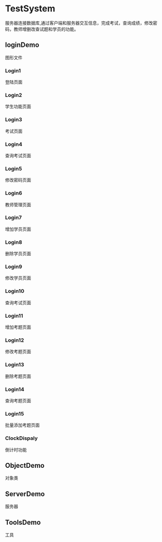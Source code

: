 # TestSystem
服务器连接数据库,通过客户端和服务器交互信息，完成考试，查询成绩，修改密码，教师增删改查试题和学员的功能。
## loginDemo
图形文件
### Login1
登陆页面
### Login2
学生功能页面
### Login3
考试页面
### Login4
查询考试页面
### Login5
修改密码页面
### Login6
教师管理页面
### Login7
增加学员页面
### Login8
删除学员页面
### Login9
修改学员页面
### Login10
查询考试页面
### Login11
增加考题页面
### Login12
修改考题页面
### Login13
删除考题页面
### Login14
查询考题页面
### Login15
批量添加考题页面
### ClockDispaly
倒计时功能
## ObjectDemo
对象类
## ServerDemo
服务器
## ToolsDemo
工具

